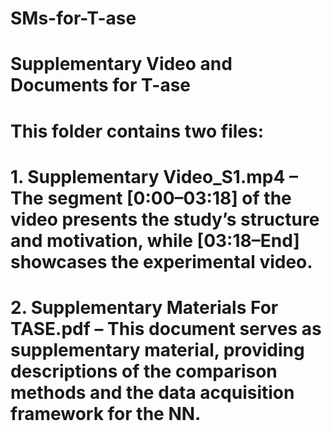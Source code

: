 # SMs-for-T-ase
# Supplementary Video and Documents for T-ase
# This folder contains two files:

# 1. Supplementary Video_S1.mp4 – The segment [0:00–03:18] of the video presents the study’s structure and motivation, while [03:18–End] showcases the experimental video.
# 2. Supplementary Materials For TASE.pdf – This document serves as supplementary material, providing descriptions of the comparison methods and the data acquisition framework for the NN.
